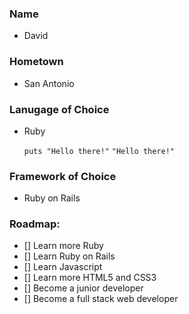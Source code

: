 ### Name
- David

### Hometown
- San Antonio

### Lanugage of Choice
- Ruby

  `puts "Hello there!"`
  `"Hello there!"`

### Framework of Choice
- Ruby on Rails

### Roadmap:

- [] Learn more Ruby
- [] Learn Ruby on Rails
- [] Learn Javascript
- [] Learn more HTML5 and CSS3
- [] Become a junior developer
- [] Become a full stack web developer
